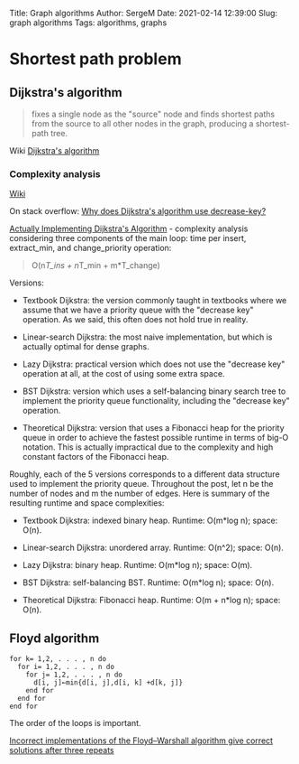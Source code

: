 Title: Graph algorithms
Author: SergeM
Date: 2021-02-14 12:39:00
Slug: graph algorithms
Tags: algorithms, graphs 


# Shortest path problem

## Dijkstra's algorithm

> fixes a single node as the "source" node and finds shortest paths from the source to all other nodes in the graph, producing a shortest-path tree.

Wiki [Dijkstra's algorithm](https://en.wikipedia.org/wiki/Dijkstra%27s_algorithm)

### Complexity analysis

[Wiki](https://en.wikipedia.org/wiki/Dijkstra%27s_algorithm#Running_time)

On stack overflow: [Why does Dijkstra's algorithm use decrease-key?](https://stackoverflow.com/questions/9255620/why-does-dijkstras-algorithm-use-decrease-key)


[Actually Implementing Dijkstra's Algorithm](http://nmamano.com/blog/dijkstra/dijkstra.html) - complexity analysis 
considering three components of the main loop:  time per insert, extract_min, and change_priority operation:

> O(n*T_ins + n*T_min + m*T_change)

Versions:

* Textbook Dijkstra: the version commonly taught in textbooks where we assume that we have a priority queue with the "decrease key" operation. As we said, this often does not hold true in reality.
    
* Linear-search Dijkstra: the most naive implementation, but which is actually optimal for dense graphs.
    
* Lazy Dijkstra: practical version which does not use the "decrease key" operation at all, at the cost of using some extra space.
    
* BST Dijkstra: version which uses a self-balancing binary search tree to implement the priority queue functionality, including the "decrease key" operation.
    
* Theoretical Dijkstra: version that uses a Fibonacci heap for the priority queue in order to achieve the fastest possible runtime in terms of big-O notation. This is actually impractical due to the complexity and high constant factors of the Fibonacci heap.

Roughly, each of the 5 versions corresponds to a different data structure used to implement the priority queue. Throughout the post, let n be the number of nodes and m the number of edges. Here is summary of the resulting runtime and space complexities:

* Textbook Dijkstra: indexed binary heap. Runtime: O(m*log n); space: O(n).
    
* Linear-search Dijkstra: unordered array. Runtime: O(n^2); space: O(n).
    
* Lazy Dijkstra: binary heap. Runtime: O(m*log n); space: O(m).
    
* BST Dijkstra: self-balancing BST. Runtime: O(m*log n); space: O(n).
    
* Theoretical Dijkstra: Fibonacci heap. Runtime: O(m + n*log n); space: O(n).


## Floyd algorithm

```
for k= 1,2, . . . , n do
  for i= 1,2, . . . , n do 
    for j= 1,2, . . . , n do
      d[i, j]←min{d[i, j],d[i, k] +d[k, j]} 
    end for
  end for
end for
```

The order of the loops is important.

[Incorrect implementations of the Floyd–Warshall algorithm give correct solutions after three repeats](https://arxiv.org/pdf/1904.01210.pdf)

